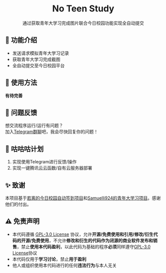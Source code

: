 <h1 align="center">No Teen Study</h1>
<p align="center">通过获取青年大学习完成图片联合今日校园功能实现全自动提交</p>


## :tada: 功能介绍  

- 发送请求模拟青年大学习记录
- 获取青年大学习完成截图
- 全自动提交至今日校园平台

## :dart: 使用方法

**有待完善**

## :rocket: 问题反馈

想交流程序运行/运行有问题？  
加入[Telegram群聊](https://t.me/+iK4VTrofwEFlNGJl
)吧，我会尽快回复你的问题！  

## :memo: 咕咕咕计划

1. 实现使用Telegram进行反馈/操作
2. 实现一键腾讯云云函数/自有云服务器部署

## :sparkles: 致谢

本项目基于[若离的今日校园自动签到项目](https://github.com/IceTiki/ruoli-sign-optimization)和[Samuelli924的青年大学习项目](https://github.com/Samueli924/TeenStudy)。感谢他们的付出。
## :warning: 免责声明

- 本代码遵循 [GPL-3.0 License](https://github.com/NekoRectifier/NoTeenStudy/blob/main/LICENSE) 协议，允许**开源/免费使用和引用/修改/衍生代码的开源/免费使用**，不允许**修改和衍生的代码作为闭源的商业软件发布和销售**，禁止**使用本代码盈利**，以此代码为基础的程序**必须**同样遵守[GPL-3.0 License](https://github.com/NekoRectifier/NoTeenStudy/blob/main/LICENSE)协议  
- 本代码仅用于**学习讨论**，禁止**用于盈利**
- 他人或组织使用本代码进行的任何**违法行为**与本人无关
